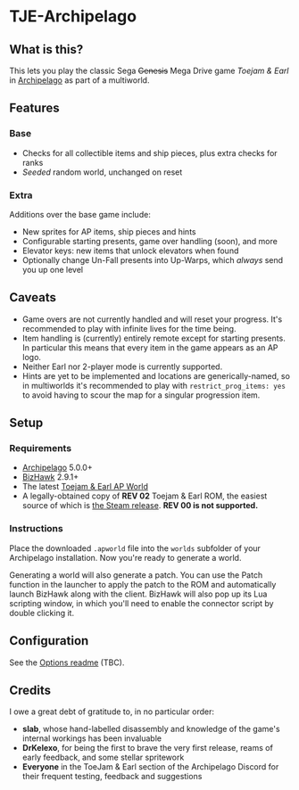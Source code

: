 # TJE-Archipelago

## What is this?

This lets you play the classic Sega ~~Genesis~~ Mega Drive game _Toejam & Earl_ in [Archipelago](https://archipelago.gg) as part of a multiworld.

## Features

### Base

- Checks for all collectible items and ship pieces, plus extra checks for ranks
- _Seeded_ random world, unchanged on reset

### Extra

Additions over the base game include:

- New sprites for AP items, ship pieces and hints
- Configurable starting presents, game over handling (soon), and more
- Elevator keys: new items that unlock elevators when found
- Optionally change Un-Fall presents into Up-Warps, which _always_ send you up one level

## Caveats

- Game overs are not currently handled and will reset your progress. It's recommended to play with infinite lives for the time being.
- Item handling is (currently) entirely remote except for starting presents. In particular this means that every item in the game appears as an AP logo.
- Neither Earl nor 2-player mode is currently supported.
- Hints are yet to be implemented and locations are generically-named, so in multiworlds it's recommended to play with `restrict_prog_items: yes` to avoid having to scour the map for a singular progression item.

## Setup

### Requirements

- [Archipelago](https://github.com/ArchipelagoMW/Archipelago/releases) 5.0.0+
- [BizHawk](https://tasvideos.org/BizHawk/ReleaseHistory) 2.9.1+
- The latest [Toejam & Earl AP World](https://github.com/IgnisUmbrae/TJE-Archipelago/releases)
- A legally-obtained copy of **REV 02** Toejam & Earl ROM, the easiest source of which is [the Steam release](https://store.steampowered.com/app/71166/ToeJam__Earl/). **REV 00 is not supported.**

### Instructions

Place the downloaded `.apworld` file into the `worlds` subfolder of your Archipelago installation. Now you're ready to generate a world.

Generating a world will also generate a patch. You can use the Patch function in the launcher to apply the patch to the ROM and automatically launch BizHawk along with the client. BizHawk will also pop up its Lua scripting window, in which you'll need to enable the connector script by double clicking it.

## Configuration

See the [Options readme](https://github.com/IgnisUmbrae/TJE-Archipelago/docs/yaml-options.md) (TBC).

## Credits

I owe a great debt of gratitude to, in no particular order:

- **slab**, whose hand-labelled disassembly and knowledge of the game's internal workings has been invaluable
- **DrKelexo**, for being the first to brave the very first release, reams of early feedback, and some stellar spritework
- **Everyone** in the ToeJam & Earl section of the Archipelago Discord for their frequent testing, feedback and suggestions